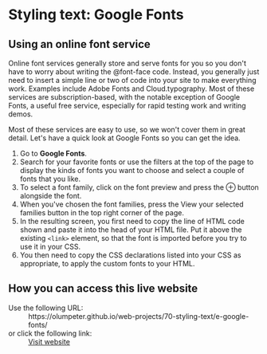 # Styling text: Google Fonts

## Using an online font service

Online font services generally store and serve fonts for you so you don't 
have to worry about writing the @font-face code. Instead, you generally just 
need to insert a simple line or two of code into your site to make everything 
work. Examples include Adobe Fonts and Cloud.typography. Most of these services 
are subscription-based, with the notable exception of Google Fonts, a useful 
free service, especially for rapid testing work and writing demos.

Most of these services are easy to use, so we won't cover them in great detail. 
Let's have a quick look at Google Fonts so you can get the idea. 

1. Go to **Google Fonts**.
1. Search for your favorite fonts or use the filters at the top of the page 
to display the kinds of fonts you want to choose and select a couple of fonts 
that you like.
1. To select a font family, click on the font preview and press the ⊕ button 
alongside the font.
1. When you've chosen the font families, press the View your selected families 
button in the top right corner of the page.
1. In the resulting screen, you first need to copy the line of HTML code shown 
and paste it into the head of your HTML file. Put it above the existing 
<code>&lt;link&gt;</code> element, so that the font is imported before you try 
to use it in your CSS.
1. You then need to copy the CSS declarations listed into your CSS as appropriate, 
to apply the custom fonts to your HTML.

## How you can access this live website

<dl>
  Use the following URL:
  <dd>
    https://olumpeter.github.io/web-projects/70-styling-text/e-google-fonts/
  </dd>
  or click the following link:
  <dd>
    <a href="https://olumpeter.github.io/web-projects/70-styling-text/e-google-fonts/">Visit website</a>
  </dd>
</dl>
